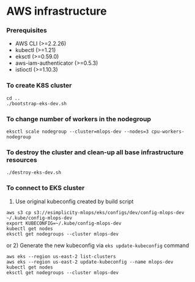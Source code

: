 # AWS infrastructure

### Prerequisites
* AWS CLI (>=2.2.26)
* kubectl (>=1.21)
* eksctl (>=0.59.0)
* aws-iam-authenticator (>=0.5.3)
* istioctl (>=1.10.3)

### To create K8S cluster

```
cd ..
./bootstrap-eks-dev.sh
```

### To change number of workers in the nodegroup
```
eksctl scale nodegroup --cluster=mlops-dev --nodes=3 cpu-workers-nodegroup
```

### To destroy the cluster and clean-up all base infrastructure resources

```
./destroy-eks-dev.sh
```

### To connect to EKS cluster

1) Use original kubeconfig created by build script
```
aws s3 cp s3://esimplicity-mlops/eks/configs/dev/config-mlops-dev ~/.kube/config-mlops-dev
export KUBECONFIG=~/.kube/config-mlops-dev
kubectl get nodes
eksctl get nodegroups --cluster mlops-dev
```

or
2) Generate the new kubeconfig via `eks update-kubeconfig` command

```
aws eks --region us-east-2 list-clusters
aws eks --region us-east-2 update-kubeconfig --name mlops-dev
kubectl get nodes
eksctl get nodegroups --cluster mlops-dev
```

